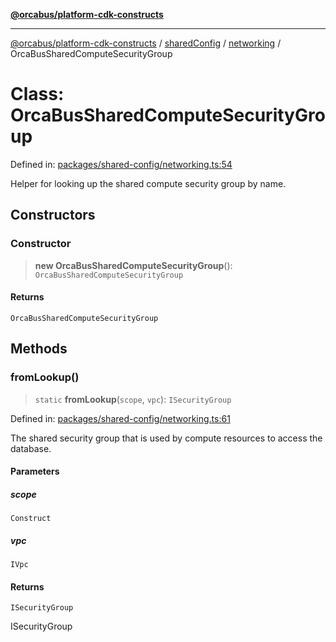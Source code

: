 [**@orcabus/platform-cdk-constructs**](../../../../../../README.md)

***

[@orcabus/platform-cdk-constructs](../../../../../../README.md) / [sharedConfig](../../../README.md) / [networking](../README.md) / OrcaBusSharedComputeSecurityGroup

# Class: OrcaBusSharedComputeSecurityGroup

Defined in: [packages/shared-config/networking.ts:54](https://github.com/OrcaBus/platform-cdk-constructs/blob/main/packages/shared-config/networking.ts#L54)

Helper for looking up the shared compute security group by name.

## Constructors

### Constructor

> **new OrcaBusSharedComputeSecurityGroup**(): `OrcaBusSharedComputeSecurityGroup`

#### Returns

`OrcaBusSharedComputeSecurityGroup`

## Methods

### fromLookup()

> `static` **fromLookup**(`scope`, `vpc`): `ISecurityGroup`

Defined in: [packages/shared-config/networking.ts:61](https://github.com/OrcaBus/platform-cdk-constructs/blob/main/packages/shared-config/networking.ts#L61)

The shared security group that is used by compute resources to access the database.

#### Parameters

##### scope

`Construct`

##### vpc

`IVpc`

#### Returns

`ISecurityGroup`

ISecurityGroup
